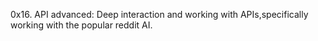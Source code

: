 0x16. API advanced: Deep interaction and working  with APIs,specifically
working with the popular reddit AI.
